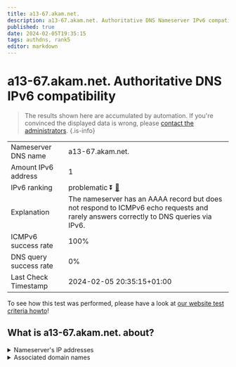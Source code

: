 ```yaml
---
title: a13-67.akam.net.
description: a13-67.akam.net. Authoritative DNS Nameserver IPv6 compatibility
published: true
date: 2024-02-05T19:35:15
tags: authdns, rank5
editor: markdown
---
```


# a13-67.akam.net. Authoritative DNS IPv6 compatibility

> The results shown here are accumulated by automation. If you're convinced the displayed data is wrong, please [contact the administrators](/howto/chat). 
{.is-info}




|   |   |
| - | - |
| Nameserver DNS name | a13-67.akam.net.
| Amount IPv6 address | 1
| IPv6 ranking | problematic :arrow_double_down: [🔗](/howto/ranking) |
| Explanation | The nameserver has an AAAA record but does not respond to ICMPv6 echo requests and rarely answers correctly to DNS queries via IPv6. |
| ICMPv6 success rate | 100%|
| DNS query success rate | 0% |
| Last Check Timestamp | 2024-02-05 20:35:15+01:00 |

To see how this test was performed, please have a look at [our website test criteria howto](/howto/testcriteria/authdns)!


## What is a13-67.akam.net. about?




<details>
<summary>Nameserver's IP addresses</summary>

2600:1480:800::43

</details>



<details>
<summary>Associated domain names</summary>

weather.com

www.unicreditgroup.eu

www.amd.com

</details>
